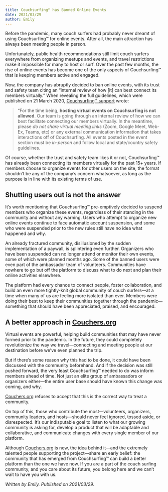 ```yaml
---
title: Couchsurfing™ has Banned Online Events
date: 2021/03/29
author: Emily
---
```


Before the pandemic, many couch surfers had probably never dreamt of using Couchsurfing&#8482; for online events. After all, the main attraction has always been meeting people in person. 

Unfortunately, public health recommendations still limit couch surfers everywhere from organizing meetups and events, and travel restrictions make it impossible for many to host or surf. Over the past few months, the rise of online events has become one of the only aspects of Couchsurfing&#8482; that is keeping members active and engaged. 

Now, the company has abruptly decided to ban online events, with its trust and safety team citing an “internal review of how [it] can best connect its members virtually.” When revealing the full guidelines, which were published on 21 March 2020, [Couchsurfing&#8482; support](https://support.couchsurfing.org/hc/en-us/articles/360055324374) wrote:

> “For the time being, **hosting virtual events on Couchsurfing is not allowed**. Our team is going through an internal review of how we can best facilitate connecting our members virtually. In the meantime, please *do not share virtual meeting links* (Zoom, Google Meet, Web-Ex, Teams, etc) or any external communication information that takes interactions off of Couchsurfing. All events posted in the event section must be *in-person* and follow local and state/country safety guidelines.

Of course, whether the trust and safety team likes it or not, Couchsurfing&#8482; has already been connecting its members virtually for the past 15+ years. If members choose to organize events for other users on the site, the format shouldn’t be any of the company’s concern whatsoever, as long as the purpose is in line with its existing terms of use. 

## Shutting users out is not the answer

It’s worth mentioning that Couchsurfing&#8482; pre-emptively decided to suspend members who organize these events, regardless of their standing in the community and without any warning. Users who attempt to organize new online events continue to face automatic account suspension, and some who were suspended prior to the new rules still have no idea what happened and why.

An already fractured community, disillusioned by the sudden implementation of a paywall, is splintering even further. Organizers who have been suspended can no longer attend or monitor their own events, some of which were planned months ago. Some of the banned users were even part of the ambassador team of volunteers. Communities have nowhere to go but off the platform to discuss what to do next and plan their online activities elsewhere.

The platform had every chance to connect people, foster collaboration, and build an even more tightly-knit global community of couch surfers—at a time when many of us are feeling more isolated than ever. Members were doing their best to keep their communities together through the pandemic—something that should have been appreciated, praised, and encouraged. 

## A better approach in [Couchers.org](/)

Virtual events are powerful, helping build communities that may have never formed prior to the pandemic. In the future, they could completely revolutionize the way we travel—connecting and meeting people at our destination before we’ve even planned the trip.

But if there’s some reason why this had to be done, it could have been discussed with the community beforehand. And if the decision was still pushed forward, the very least Couchsurfing&#8482; needed to do was inform members ahead of time. Not just an elite group of ambassadors or organizers either—the entire user base should have known this change was coming, and why.

[Couchers.org](/) refuses to accept that this is the correct way to treat a community. 

On top of this, those who contribute the most—volunteers, organizers, community leaders, and hosts—should never feel ignored, tossed aside, or disrespected. It’s our indisputable goal to listen to what our growing community is asking for, develop a product that will be adaptable and collaborative, and communicate changes with every single member of our platform. 

Although [Couchers.org](/) is new, the idea behind it—and the extremely talented people supporting the project—share an early belief: the community that has emerged from Couchsurfing&#8482; can build a better platform than the one we have now. If you are a part of the couch surfing community, and you care about its future, you belong here and we can’t wait to have you with us.

*Written by Emily. Published on 2021/03/29.*
